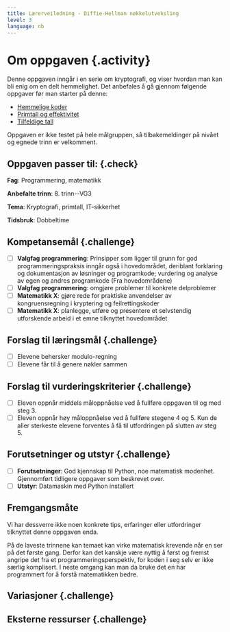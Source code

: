 ```yaml
---
title: Lærerveiledning - Diffie-Hellman nøkkelutveksling
level: 3
language: nb
---
```


# Om oppgaven {.activity}

Denne oppgaven inngår i en serie om kryptografi, og viser hvordan man
kan bli enig om en delt hemmelighet. Det anbefales å gå gjennom følgende
oppgaver før man starter på denne:

- [Hemmelige koder](../hemmelige_koder/hemmelige_koder.html)
- [Primtall og effektivitet](../primtall/primtall.html)
- [Tilfeldige tall](../tilfeldige_tall/tilfeldige_tall.html)

Oppgaven er ikke testet på hele målgruppen, så tilbakemeldinger på nivået
og egnede trinn er velkomment.

## Oppgaven passer til: {.check}

 __Fag__: Programmering, matematikk

 __Anbefalte trinn__: 8. trinn--VG3

 __Tema__: Kryptografi, primtall, IT-sikkerhet

 __Tidsbruk__: Dobbeltime

 ## Kompetansemål {.challenge}

 - [ ] __Valgfag programmering__: Prinsipper som ligger til grunn for
      god programmeringspraksis inngår også i hovedområdet, deriblant
      forklaring og dokumentasjon av løsninger og programkode; vurdering
      og analyse av egen og andres programkode (Fra hovedområdene)
 - [ ] __Valgfag programmering__: omgjøre problemer til konkrete delproblemer
 - [ ] __Matematikk X__: gjøre rede for praktiske anvendelser av
       kongruensregning i kryptering og feilrettingskoder
 - [ ] __Matematikk X__: planlegge, utføre og presentere et selvstendig
       utforskende arbeid i et emne tilknyttet hovedområdet

 ## Forslag til læringsmål {.challenge}

 - [ ] Elevene behersker modulo-regning
 - [ ] Elevene får til å genere nøkler sammen

 ## Forslag til vurderingskriterier {.challenge}

 - [ ] Eleven oppnår middels måloppnåelse ved å fullføre oppgaven til og
       med steg 3.
 - [ ] Eleven oppnår høy måloppnåelse ved å fullføre stegene 4 og 5. Kun
       de aller sterkeste elevene forventes å få til utfordringen på
       slutten av steg 5.

 ## Forutsetninger og utstyr {.challenge}

 - [ ]  __Forutsetninger__: God kjennskap til Python, noe matematisk
        modenhet. Gjennomført tidligere oppgaver som beskrevet over.
 - [ ]  __Utstyr__: Datamaskin med Python installert

## Fremgangsmåte

 Vi har dessverre ikke noen konkrete tips, erfaringer eller utfordringer
 tilknyttet denne oppgaven enda.

 På de laveste trinnene kan temaet kan virke matematisk krevende når en
 ser på det første gang. Derfor kan det kanskje være nyttig å først og
 fremst angripe det fra et programmeringsperspektiv, for koden i seg
 selv er ikke særlig komplisert. I neste omgang kan man da bruke det en
 har programmert for å forstå matematikken bedre.

 ## Variasjoner {.challenge}

 ## Eksterne ressurser {.challenge}
